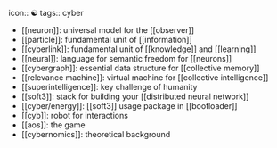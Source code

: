 icon:: ☯️
tags:: cyber

- [[neuron]]: universal model for the [[observer]]
- [[particle]]: fundamental unit of [[information]]
- [[cyberlink]]: fundamental unit of [[knowledge]] and [[learning]]
- [[neural]]: language for semantic freedom for [[neurons]]
- [[cybergraph]]: essential data structure for [[collective memory]]
- [[relevance machine]]: virtual machine for [[collective intelligence]]
- [[superintelligence]]: key challenge of humanity
- [[soft3]]: stack for building your [[distributed neural network]]
- [[cyber/energy]]: [[soft3]] usage package in [[bootloader]]
- [[cyb]]: robot for interactions
- [[aos]]: the game
- [[cybernomics]]: theoretical background